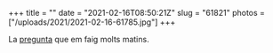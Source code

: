 +++
title = ""
date = "2021-02-16T08:50:21Z"
slug = "61821"
photos = ["/uploads/2021/2021-02-16-61785.jpg"]
+++

La [pregunta](/2013/06/12/pourquoi-il-y.html) que em faig molts matins.

<img alt="" src="/uploads/2021/2021-02-16-61785.jpg">
